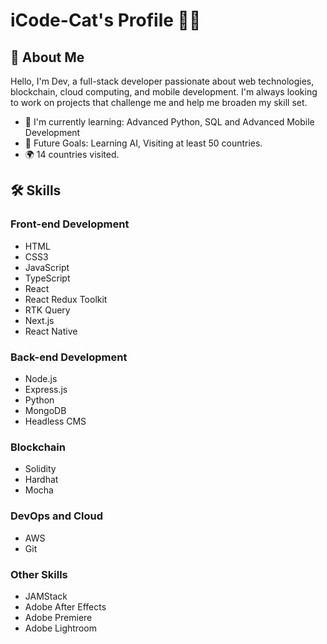 # iCode-Cat's Profile 👨‍💻

## 👋 About Me

Hello, I'm Dev, a full-stack developer passionate about web technologies, blockchain, cloud computing, and mobile development. I'm always looking to work on projects that challenge me and help me broaden my skill set.

- 🌱 I'm currently learning: Advanced Python, SQL and Advanced Mobile Development
- 🎯 Future Goals: Learning AI, Visiting at least 50 countries.
- 🌍 14 countries visited. 

## 🛠 Skills

### Front-end Development
- HTML
- CSS3
- JavaScript
- TypeScript
- React
- React Redux Toolkit
- RTK Query
- Next.js
- React Native

### Back-end Development
- Node.js
- Express.js
- Python
- MongoDB
- Headless CMS

### Blockchain
- Solidity
- Hardhat
- Mocha

### DevOps and Cloud
- AWS
- Git

### Other Skills
- JAMStack
- Adobe After Effects
- Adobe Premiere
- Adobe Lightroom
